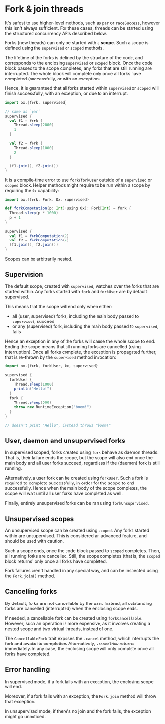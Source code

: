 # Fork & join threads

It's safest to use higher-level methods, such as `par` or `raceSuccess`, however this isn't always sufficient. For
these cases, threads can be started using the structured concurrency APIs described below.

Forks (new threads) can only be started with a **scope**. Such a scope is defined using the `supervised` or `scoped`
methods.

The lifetime of the forks is defined by the structure of the code, and corresponds to the enclosing `supervised` or
`scoped` block. Once the code block passed to the scope completes, any forks that are still running are interrupted.
The whole block will complete only once all forks have completed (successfully, or with an exception).

Hence, it is guaranteed that all forks started within `supervised` or `scoped` will finish successfully, with an
exception, or due to an interrupt.

```scala
import ox.{fork, supervised}

// same as `par`
supervised {
  val f1 = fork {
    Thread.sleep(2000)
    1
  }

  val f2 = fork {
    Thread.sleep(1000)
    2
  }

  (f1.join(), f2.join())
}
```

It is a compile-time error to use `fork`/`forkUser` outside of a `supervised` or `scoped` block. Helper methods might
require to be run within a scope by requiring the `Ox` capability:

```scala
import ox.{fork, Fork, Ox, supervised}

def forkComputation(p: Int)(using Ox): Fork[Int] = fork {
  Thread.sleep(p * 1000)
  p + 1
}

supervised {
  val f1 = forkComputation(2)
  val f2 = forkComputation(4)
  (f1.join(), f2.join())
}
```

Scopes can be arbitrarily nested.

## Supervision

The default scope, created with `supervised`, watches over the forks that are started within. Any forks started with
`fork` and `forkUser` are by default supervised.

This means that the scope will end only when either:

* all (user, supervised) forks, including the main body passed to `supervised`, succeed
* or any (supervised) fork, including the main body passed to `supervised`, fails

Hence an exception in any of the forks will cause the whole scope to end. Ending the scope means that all running forks
are cancelled (using interruption). Once all forks complete, the exception is propagated further, that is re-thrown by
the `supervised` method invocation:

```scala
import ox.{fork, forkUser, Ox, supervised}

supervised {
  forkUser {
    Thread.sleep(1000)
    println("Hello!")
  }
  fork {
    Thread.sleep(500)
    throw new RuntimeException("boom!")
  }
}

// doesn't print "Hello", instead throws "boom!"
```

## User, daemon and unsupervised forks

In supervised scoped, forks created using `fork` behave as daemon threads. That is, their failure ends the scope, but
the scope will also end once the main body and all user forks succeed, regardless if the (daemon) fork is still running.

Alternatively, a user fork can be created using `forkUser`. Such a fork is required to complete successfully, in order
for the scope to end successfully. Hence when the main body of the scope completes, the scope will wait until all user
forks have completed as well.

Finally, entirely unsupervised forks can be ran using `forkUnsupervised`.

## Unsupervised scopes

An unsupervised scope can be created using `scoped`. Any forks started within are unsupervised. This is considered an
advanced feature, and should be used with caution.

Such a scope ends, once the code block passed to `scoped` completes. Then, all running forks are cancelled. Still, the
scope completes (that is, the `scoped` block returns) only once all forks have completed.

Fork failures aren't handled in any special way, and can be inspected using the `Fork.join()` method.

## Cancelling forks

By default, forks are not cancellable by the user. Instead, all outstanding forks are cancelled (interrupted) when the
enclosing scope ends.

If needed, a cancellable fork can be created using `forkCancellable`. However, such an operation is more expensive, as
it involves creating a nested scope and two virtual threads, instead of one.

The `CancellableFork` trait exposes the `.cancel` method, which interrupts the fork and awaits its completion.
Alternatively, `.cancelNow` returns immediately. In any case, the enclosing scope will only complete once all forks have
completed.

## Error handling

In supervised mode, if a fork fails with an exception, the enclosing scope will end.

Moreover, if a fork fails with an exception, the `Fork.join` method will throw that exception.

In unsupervised mode, if there's no join and the fork fails, the exception might go unnoticed.
